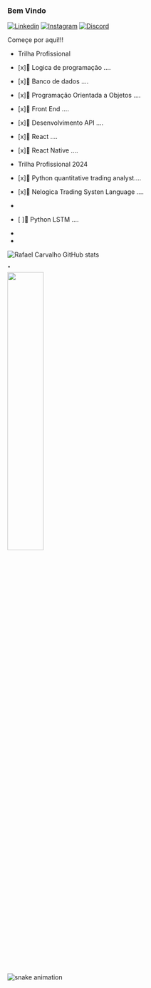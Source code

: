 ### Bem Vindo 
[![Linkedin](https://img.shields.io/badge/LinkedIn-0077B5?style=for-the-badge&logo=linkedin&logoColor=white)](https://www.linkedin.com/in/rafael-carvalho-8a572323a/)
[![Instagram](https://img.shields.io/badge/Instagram-E4405F?style=for-the-badge&logo=instagram&logoColor=white)](https://www.instagram.com//r.fcarvalho)
[![Discord](https://img.shields.io/badge/Discord-7289DA?style=for-the-badge&logo=discord&logoColor=white)](https://discord.com/channels/Rafael_Carvalho#7372)


Começe por aqui!!!
- Trilha Profissional

- [x]🌱 Logica de programação ....
- [x]🌱 Banco de dados ....
- [x]🌱 Programação Orientada a Objetos ....
- [x]🌱 Front End ....
- [x]🌱 Desenvolvimento API ....
- [x]🌱 React ....
- [x]🌱 React Native ....

- Trilha Profissional 2024
- [x]🌱 Python quantitative trading analyst....
- [x]🌱 Nelogica Trading Systen Language ....
- 
- [ ]🌱 Python LSTM ....
- 
- 



![Rafael Carvalho GitHub stats](https://github-readme-stats.vercel.app/api?username=RafaelCarvalho90&show_icons=true&theme=dracula)
<!-- "COMENTÁRIO -->"
<!-- "COMENTÁRIO" -->


<!--[snake gif](https://github.com/debysouza/debysouza/blob/output/github-contribution-grid-snake.svg)-->


<!-- <div><img style="height: auto; width: 40%;" class="img" src="https://github-readme-stats.vercel.app/api/top-langs/?username=RafaelCarvalho90&theme=dracula&langs_count=&&layout=compact&hide_border=true" /></div> -->


<div><img style="height: auto; width: 40%;" class="img" src="https://github-readme-stats.vercel.app/api/top-langs/?username=RafaelCarvalho90&theme=radical&langs_count=8&layout=compact&hide_border=true" /></div>


![snake animation](https://github.com/<RafaelCarvalho90>/<RafaelCarvalho90>/blob/output/github-contribution-grid-snake2.svg)








